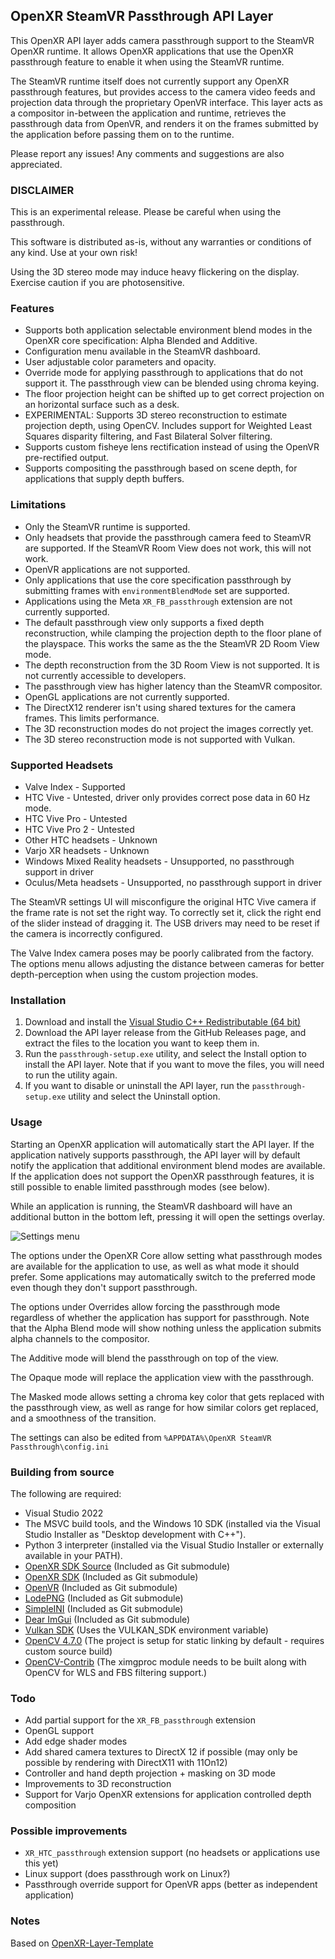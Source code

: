 OpenXR SteamVR Passthrough API Layer
---

This OpenXR API layer adds camera passthrough support to the SteamVR OpenXR runtime. It allows OpenXR applications that use the OpenXR passthrough feature to enable it when using the SteamVR runtime. 

The SteamVR runtime itself does not currently support any OpenXR passthrough features, but provides access to the camera video feeds and projection data through the proprietary OpenVR interface. This layer acts as a compositor in-between the application and runtime, retrieves the passthrough data from OpenVR, and renders it on the frames submitted by the application before passing them on to the runtime.

Please report any issues! Any comments and suggestions are also appreciated.

### DISCLAIMER ###
This is an experimental release. Please be careful when using the passthrough. 

This software is distributed as-is, without any warranties or conditions of any kind. Use at your own risk!

Using the 3D stereo mode may induce heavy flickering on the display. Exercise caution if you are photosensitive.


### Features ###

- Supports both application selectable environment blend modes in the OpenXR core specification: Alpha Blended and Additive.
- Configuration menu available in the SteamVR dashboard.
- User adjustable color parameters and opacity.
- Override mode for applying passthrough to applications that do not support it. The passthrough view can be blended using chroma keying.
- The floor projection height can be shifted up to get correct projection on an horizontal surface such as a desk.
- EXPERIMENTAL: Supports 3D stereo reconstruction to estimate projection depth, using OpenCV. Includes support for Weighted Least Squares disparity filtering, and Fast Bilateral Solver filtering.
- Supports custom fisheye lens rectification instead of using the OpenVR pre-rectified output.
- Supports compositing the passthrough based on scene depth, for applications that supply depth buffers.


### Limitations ###

- Only the SteamVR runtime is supported.
- Only headsets that provide the passthrough camera feed to SteamVR are supported. If the SteamVR Room View does not work, this will not work.
- OpenVR applications are not supported.
- Only applications that use the core specification passthrough by submitting frames with `environmentBlendMode` set are supported.
- Applications using the Meta `XR_FB_passthrough` extension are not currently supported.
- The default passthrough view only supports a fixed depth reconstruction, while clamping the projection depth to the floor plane of the playspace. This works the same as the the SteamVR 2D Room View mode.
- The depth reconstruction from the 3D Room View is not supported. It is not currently accessible to developers.
- The passthrough view has higher latency than the SteamVR compositor.
- OpenGL applications are not currently supported.
- The DirectX12 renderer isn't using shared textures for the camera frames. This limits performance.
- The 3D reconstruction modes do not project the images correctly yet.
- The 3D stereo reconstruction mode is not supported with Vulkan.

### Supported Headsets ###

- Valve Index - Supported
- HTC Vive - Untested, driver only provides correct pose data in 60 Hz mode.
- HTC Vive Pro - Untested
- HTC Vive Pro 2 - Untested
- Other HTC headsets - Unknown
- Varjo XR headsets - Unknown
- Windows Mixed Reality headsets - Unsupported, no passthrough support in driver
- Oculus/Meta headsets - Unsupported, no passthrough support in driver

The SteamVR settings UI will misconfigure the original HTC Vive camera if the frame rate is not set the right way. To correctly set it, click the right end of the slider instead of dragging it. The USB drivers may need to be reset if the camera is incorrectly configured.

The Valve Index camera poses may be poorly calibrated from the factory. The options menu allows adjusting the distance between cameras for better depth-perception when using the custom projection modes.


### Installation ###

1. Download and install the [Visual Studio C++ Redistributable (64 bit) ](https://aka.ms/vs/17/release/vc_redist.x64.exe)
2. Download the API layer release from the GitHub Releases page, and extract the files to the location you want to keep them in.
3. Run the `passthrough-setup.exe` utility, and select the Install option to install the API layer. Note that if you want to move the files, you will need to run the utility again.
4. If you want to disable or uninstall the API layer, run the `passthrough-setup.exe` utility and select the Uninstall option.


### Usage ###
Starting an OpenXR application will automatically start the API layer. If the application natively supports passthrough, the API layer will by default notify the application that additional environment blend modes are available. If the application does not support the OpenXR passthrough features, it is still possible to enable limited passthrough modes (see below).

While an application is running, the SteamVR dashboard will have an additional button in the bottom left, pressing it will open the settings overlay.

![Settings menu](https://github.com/Rectus/openxr-steamvr-passthrough/blob/main/settings_menu.png?raw=true)

The options under the OpenXR Core allow setting what passthrough modes are available for the application to use, as well as what mode it should prefer. Some applications may automatically switch to the preferred mode even though they don't support passthrough.

The options under Overrides allow forcing the passthrough mode regardless of whether the application has support for passthrough. Note that the Alpha Blend mode will show nothing unless the application submits alpha channels to the compositor.

The Additive mode will blend the passthrough on top of the view.

The Opaque mode will replace the application view with the passthrough.

The Masked mode allows setting a chroma key color that gets replaced with the passthrough view, as well as range for how similar colors get replaced, and a smoothness of the transition.

The settings can also be edited from `%APPDATA%\OpenXR SteamVR Passthrough\config.ini`


### Building from source ###
The following are required:
- Visual Studio 2022 
- The MSVC build tools, and the Windows 10 SDK (installed via the Visual Studio Installer as "Desktop development with C++").
- Python 3 interpreter (installed via the Visual Studio Installer or externally available in your PATH).
- [OpenXR SDK Source](https://github.com/KhronosGroup/OpenXR-SDK-Source) (Included as Git submodule)
- [OpenXR SDK](https://github.com/KhronosGroup/OpenXR-SDK) (Included as Git submodule)
- [OpenVR](https://github.com/ValveSoftware/openvr) (Included as Git submodule)
- [LodePNG](https://github.com/lvandeve/lodepng) (Included as Git submodule)
- [SimpleINI](https://github.com/brofield/simpleini) (Included as Git submodule)
- [Dear ImGui](https://github.com/ocornut/imgui) (Included as Git submodule)
- [Vulkan SDK](https://vulkan.lunarg.com/sdk/home) (Uses the VULKAN_SDK environment variable)
- [OpenCV 4.7.0](https://github.com/opencv/opencv) (The project is setup for static linking by default - requires custom source build)
- [OpenCV-Contrib](https://github.com/opencv/opencv_contrib) (The ximgproc module needs to be built along with OpenCV for WLS and FBS filtering support.)

### Todo ###

- Add partial support for the `XR_FB_passthrough` extension
- OpenGL support
- Add edge shader modes
- Add shared camera textures to DirectX 12 if possible (may only be possible by rendering with DirectX11 with 11On12)
- Controller and hand depth projection + masking on 3D mode
- Improvements to 3D reconstruction
- Support for Varjo OpenXR extensions for application controlled depth composition

### Possible improvements ###

- `XR_HTC_passthrough` extension support (no headsets or applications use this yet)
- Linux support (does passthrough work on Linux?)
- Passthrough override support for OpenVR apps (better as independent application)



### Notes ###
Based on [OpenXR-Layer-Template](https://github.com/mbucchia/OpenXR-Layer-Template)

